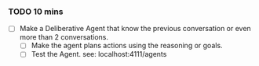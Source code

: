 ### TODO 10 mins
- [ ] Make a Deliberative Agent that know the previous conversation or even more than 2 conversations.
  - [ ] Make the agent plans actions using the reasoning or goals.
  - [ ] Test the Agent. see: localhost:4111/agents